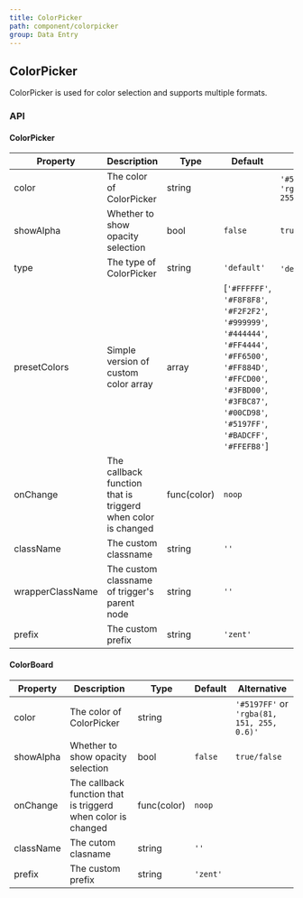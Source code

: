 ```yaml
---
title: ColorPicker
path: component/colorpicker
group: Data Entry
---
```


## ColorPicker

ColorPicker is used for color selection and supports multiple formats.

### API

#### ColorPicker

| Property     |  Description  | Type     | Default  | Alternative |
| ------------- | ------------------- | ------------------- | ----------- | --------- |
| color | The color of ColorPicker | string |  |   `'#5197FF'` or `'rgba(81, 151, 255, 0.6)'`  |
| showAlpha     | Whether to show opacity selection | bool | `false`  |   `true/false` |
| type | The type of ColorPicker | string  | `'default'`   |   `'default'`、`'simple'`      |
| presetColors  | Simple version of custom color array  | array | [`'#FFFFFF'`, `'#F8F8F8'`, `'#F2F2F2'`, `'#999999'`, `'#444444'`, `'#FF4444'`, `'#FF6500'`, `'#FF884D'`, `'#FFCD00'`, `'#3FBD00'`, `'#3FBC87'`, `'#00CD98'`, `'#5197FF'`, `'#BADCFF'`, `'#FFEFB8'`] |         |
| onChange      | The callback function that is triggerd when color is changed | func(color) | `noop`   |  |
| className     | The custom classname   | string  | `''`     |         |
| wrapperClassName | The  custom classname of trigger's parent node | string | `''` |  |
| prefix        | The custom prefix  | string              | `'zent'` |         |

#### ColorBoard

| Property     |  Description  | Type     | Default  | Alternative |
| ------------- | ------------------- | ------------------- | ----------- | --------- |
| color         | The color of ColorPicker     | string              |          |   `'#5197FF'` or `'rgba(81, 151, 255, 0.6)'`  |
| showAlpha     | Whether to show opacity selection    | bool                | `false`  |   `true/false`     |
| onChange      | The callback function that is triggerd when color is changed    | func(color)         | `noop`   |         |
| className     | The cutom clasname      | string              | `''`     |         |
| prefix        | The custom prefix      | string              | `'zent'` |         |

<style>
	.marginTop10 {
		margin-top: 10px;
	}
</style>
